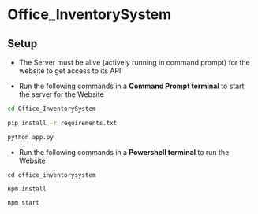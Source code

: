 # Office_InventorySystem

## Setup

- The Server must be alive (actively running in command prompt) for the website to get access to its API

- Run the following commands in a **Command Prompt terminal** to start the server for the Website

``` cmd
cd Office_InventorySystem
```

``` cmd
pip install -r requirements.txt
```

```cmd
python app.py
```

- Run the following commands in a **Powershell terminal** to run the Website

``` shell
cd office_inventorysystem
```

``` shell
npm install
```

``` shell
npm start
```
